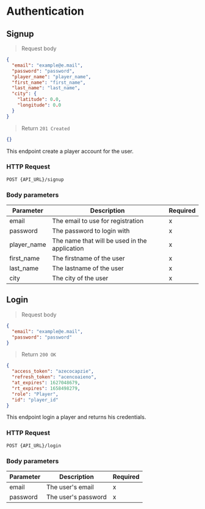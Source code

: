 # Authentication

## Signup

> Request body

```json
{
  "email": "example@e.mail",
  "password": "password",
  "player_name": "player_name",
  "first_name": "first_name",
  "last_name": "last_name",
  "city": {
    "latitude": 0.0,
    "longitude": 0.0
  }
}
```

> Return `201 Created`

```json
{}
```

This endpoint create a player account for the user.

### HTTP Request

`POST {API_URL}/signup`

### Body parameters

Parameter | Description | Required
--------- | ----------- | --------
email | The email to use for registration | x
password | The password to login with | x
player_name | The name that will be used in the application | x
first_name | The firstname of the user | x
last_name | The lastname of the user | x
city | The city of the user | x

## Login

> Request body

```json
{
  "email": "example@e.mail",
  "password": "password"
}
```

> Return `200 OK`

```json
{
  "access_token": "azecocapzie", 
  "refresh_token": "acencoaieno", 
  "at_expires": 1627048679, 
  "rt_expires": 1658498279, 
  "role": "Player", 
  "id": "player_id"
}
```

This endpoint login a player and returns his credentials.

### HTTP Request

`POST {API_URL}/login`

### Body parameters

Parameter | Description | Required
--------- | ----------- | --------
email | The user's email | x
password | The user's password | x
